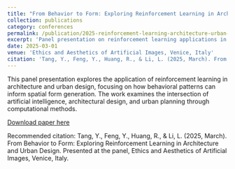 ```yaml
---
title: "From Behavior to Form: Exploring Reinforcement Learning in Architecture and Urban Design"
collection: publications
category: conferences
permalink: /publication/2025-reinforcement-learning-architecture-urban-design
excerpt: 'Panel presentation on reinforcement learning applications in architecture and urban design.'
date: 2025-03-01
venue: 'Ethics and Aesthetics of Artificial Images, Venice, Italy'
citation: 'Tang, Y., Feng, Y., Huang, R., & Li, L. (2025, March). From Behavior to Form: Exploring Reinforcement Learning in Architecture and Urban Design. Presented at the panel, Ethics and Aesthetics of Artificial Images, Venice, Italy.'
---
```


This panel presentation explores the application of reinforcement learning in architecture and urban design, focusing on how behavioral patterns can inform spatial form generation. The work examines the intersection of artificial intelligence, architectural design, and urban planning through computational methods.


<a href='https://ai-venice2025.com/EA-AI%202025%20programme.pdf'>Download paper here</a>

Recommended citation: Tang, Y., Feng, Y., Huang, R., & Li, L. (2025, March). From Behavior to Form: Exploring Reinforcement Learning in Architecture and Urban Design. Presented at the panel, Ethics and Aesthetics of Artificial Images, Venice, Italy.
